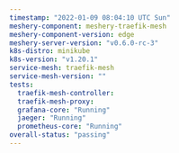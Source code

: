 ```yaml
---
timestamp: "2022-01-09 08:04:10 UTC Sun"
meshery-component: meshery-traefik-mesh
meshery-component-version: edge
meshery-server-version: "v0.6.0-rc-3"
k8s-distro: minikube
k8s-version: "v1.20.1"
service-mesh: traefik-mesh
service-mesh-version: ""
tests:
  traefik-mesh-controller:
  traefik-mesh-proxy:
  grafana-core: "Running"
  jaeger: "Running"
  prometheus-core: "Running"
overall-status: "passing"
---
```

